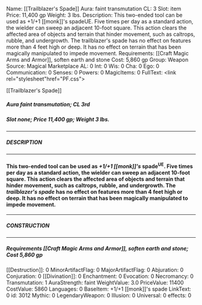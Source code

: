 Name: [[Trailblazer's Spade]]
Aura: faint transmutation
CL: 3
Slot: item
Price: 11,400 gp
Weight: 3 lbs.
Description: This two-ended tool can be used as +1/+1 [[monk]]'s spadeUE. Five times per day as a standard action, the wielder can sweep an adjacent 10-foot square. This action clears the affected area of objects and terrain that hinder movement, such as caltrops, rubble, and undergrowth. The trailblazer's spade has no effect on features more than 4 feet high or deep. It has no effect on terrain that has been magically manipulated to impede movement.
Requirements: [[Craft Magic Arms and Armor]], soften earth and stone
Cost: 5,860 gp
Group: Weapon
Source: Magical Marketplace
AL: 0
Int: 0
Wis: 0
Cha: 0
Ego: 0
Communication: 0
Senses: 0
Powers: 0
MagicItems: 0
FullText: <link rel="stylesheet"href="PF.css"><div class="heading"><p class="alignleft">[[Trailblazer's Spade]]</p><div style="clear: both;"></div></div><div><h5><b>Aura </b>faint transmutation; <b>CL </b>3rd</h5><h5><b>Slot </b>none; <b>Price </b>11,400 gp; <b>Weight </b>3 lbs.</h5></div><hr/><div><h5><b>DESCRIPTION</b></h5></div><hr/><div><h4><p>This two-ended tool can be used as <i>+1/+1 [[monk]]'s</i> spade<sup>UE</sup>. Five times per day as a standard action, the wielder can sweep an adjacent 10-foot square. This action clears the affected area of objects and terrain that hinder movement, such as caltrops, rubble, and undergrowth. The <i>trailblazer's spade</i> has no effect on features more than 4 feet high or deep. It has no effect on terrain that has been magically manipulated to impede movement.</p></h4></div><hr/><div><h5><b>CONSTRUCTION</b></h5></div><hr/><div><h5><b>Requirements </b>[[Craft Magic Arms and Armor]], <i>soften earth and stone</i>; <b>Cost </b>5,860 gp</h5></div>
[[Destruction]]: 0
MinorArtifactFlag: 0
MajorArtifactFlag: 0
Abjuration: 0
Conjuration: 0
[[Divination]]: 0
Enchantment: 0
Evocation: 0
Necromancy: 0
Transmutation: 1
AuraStrength: faint
WeightValue: 3.0
PriceValue: 11400
CostValue: 5860
Languages: 0
BaseItem: +1/+1 [[monk]]'s spade
LinkText: 0
id: 3012
Mythic: 0
LegendaryWeapon: 0
Illusion: 0
Universal: 0
effects: 0
